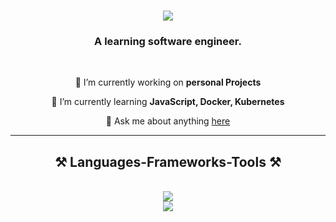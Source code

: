 <h1 align="center">
    <img src="https://readme-typing-svg.herokuapp.com/?font=Righteous&size=35&center=true&vCenter=true&width=500&height=70&duration=4000&lines=Hi+There!+👋;+I'm+LukasGer!;+Welcome+to+my+github;" />
</h1>

<h3 align="center">A learning software engineer.</h3>

<br/>
<div align="center">
 
🔭 I’m currently working on **personal Projects**
 
🌱 I’m currently learning **JavaScript, Docker, Kubernetes**

💬 Ask me about anything [here](https://github.com/LukasGer-byte/LukasGer-byte/issues)

</div>

<hr/>
 
<h2 align="center">⚒️ Languages-Frameworks-Tools ⚒️</h2>
<br/>
<div align="center">
    <img src="https://skillicons.dev/icons?i=vscode,idea,postman,github,git,gitlab,bots"/><br>
    <img src="https://skillicons.dev/icons?i=nodejs,javascript,express,html,css,mongodb,java,mysql" /><br>
</div>

